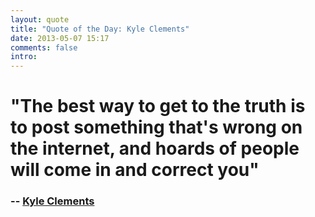 ```yaml
---
layout: quote
title: "Quote of the Day: Kyle Clements"
date: 2013-05-07 15:17
comments: false
intro: 
---
```

# "The best way to get to the truth is to post something that's wrong on the internet, and hoards of people will come in and correct you"
### -- [Kyle Clements][author]

[author]: http://kyleclements.com/blog/2013/new-lens-samyang-14mm-f2-8-correcting-the-moustache-distortion/ 

